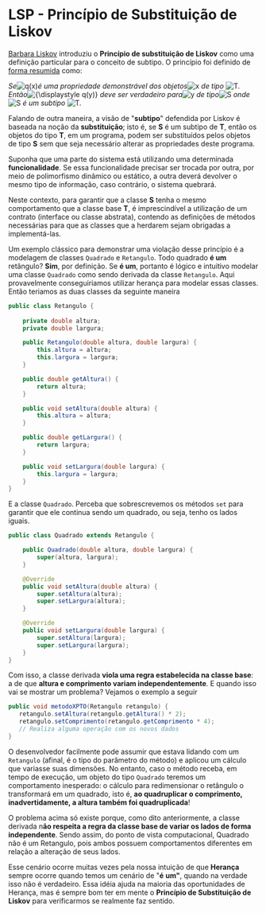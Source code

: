 # LSP - Princípio de Substituição de Liskov

[Barbara Liskov](https://pt.wikipedia.org/wiki/Barbara_Liskov) introduziu o **Princípio de substituição de Liskov** como uma definição particular para o conceito de subtipo. O princípio foi definido de [forma resumida](http://reports-archive.adm.cs.cmu.edu/anon/1999/CMU-CS-99-156.ps) como:

_Se_![q\(x\)](https://wikimedia.org/api/rest_v1/media/math/render/svg/c38bbafe34a043d284f19231b946a76c0a4b16b4)_é uma propriedade demonstrável dos objetos_![x](https://wikimedia.org/api/rest_v1/media/math/render/svg/87f9e315fd7e2ba406057a97300593c4802b53e4) _de tipo_ ![T](https://wikimedia.org/api/rest_v1/media/math/render/svg/ec7200acd984a1d3a3d7dc455e262fbe54f7f6e0)_. Então_![{\displaystyle q\(y\)}](https://wikimedia.org/api/rest_v1/media/math/render/svg/46049a30deb0e2a1d751cab6457c5204d7ee82a9) _deve ser verdadeiro para_![y](https://wikimedia.org/api/rest_v1/media/math/render/svg/b8a6208ec717213d4317e666f1ae872e00620a0d) _de tipo_![S](https://wikimedia.org/api/rest_v1/media/math/render/svg/4611d85173cd3b508e67077d4a1252c9c05abca2) _onde_![S](https://wikimedia.org/api/rest_v1/media/math/render/svg/4611d85173cd3b508e67077d4a1252c9c05abca2) _é um subtipo_ ![T](https://wikimedia.org/api/rest_v1/media/math/render/svg/ec7200acd984a1d3a3d7dc455e262fbe54f7f6e0)_._

Falando de outra maneira, a visão de "**subtipo**" defendida por Liskov é baseada na noção da **substituição**; isto é, se **S** é um subtipo de **T**, então os objetos do tipo **T**, em um programa, podem ser substituídos pelos objetos de tipo **S** sem que seja necessário alterar as propriedades deste programa.

Suponha que uma parte do sistema está utilizando uma determinada **funcionalidade**. Se essa funcionalidade precisar ser trocada por outra, por meio de polimorfismo dinâmico ou estático, a outra deverá devolver o mesmo tipo de informação, caso contrário, o sistema quebrará.

Neste contexto, para garantir que a classe **S** tenha o mesmo comportamento que a classe base **T**, é imprescindível a utilização de um contrato \(interface ou classe abstrata\), contendo as definições de métodos necessárias para que as classes que a herdarem sejam obrigadas a implementá-las.

Um exemplo clássico para demonstrar uma violação desse princípio é a modelagem de classes `Quadrado` e `Retangulo`. Todo quadrado **é um** retângulo? **Sim**, por definição. Se **é um**, portanto é lógico e intuitivo modelar uma classe `Quadrado` como sendo derivada da classe `Retangulo`. Aqui provavelmente conseguiriamos utilizar herança para modelar essas classes. Então teriamos as duas classes da seguinte maneira

```java
public class Retangulo {
    
    private double altura;
    private double largura;

    public Retangulo(double altura, double largura) {
        this.altura = altura;
        this.largura = largura;
    }

    public double getAltura() {
        return altura;
    }

    public void setAltura(double altura) {
        this.altura = altura;
    }

    public double getLargura() {
        return largura;
    }

    public void setLargura(double largura) {
        this.largura = largura;
    }
}
```

E a classe `Quadrado`. Perceba que sobrescrevemos os métodos `set` para garantir que ele continua sendo um quadrado, ou seja, tenho os lados iguais.

```java
public class Quadrado extends Retangulo {

    public Quadrado(double altura, double largura) {
        super(altura, largura);
    }

    @Override
    public void setAltura(double altura) {
        super.setAltura(altura);
        super.setLargura(altura);
    }

    @Override
    public void setLargura(double largura) {
        super.setAltura(largura);
        super.setLargura(largura);
    }
}
```

Com isso, a classe derivada **viola uma regra estabelecida na classe base**: a de que **altura e comprimento variam independentemente**. E quando isso vai se mostrar um problema? Vejamos o exemplo a seguir

```java
public void metodoXPTO(Retangulo retangulo) {
   retangulo.setAltura(retangulo.getAltura() * 2);
   retangulo.setComprimento(retangulo.getComprimento * 4);
   // Realiza alguma operação com os novos dados
}
```

O desenvolvedor facilmente pode assumir que estava lidando com um `Retangulo` \(afinal, é o tipo do parâmetro do método\) e aplicou um cálculo que variasse suas dimensões. No entanto, caso o método receba, em tempo de execução, um objeto do tipo `Quadrado` teremos um comportamento inesperado: o cálculo para redimensionar o retângulo o transformará em um quadrado, isto é, **ao quadruplicar o comprimento, inadvertidamente, a altura também foi quadruplicada**!

O problema acima só existe porque, como dito anteriormente, a classe derivada n**ão respeita a regra da classe base de variar os lados de forma independente**. Sendo assim, do ponto de vista computacional, Quadrado não é um Retangulo, pois ambos possuem comportamentos diferentes em relação a alteração de seus lados.

Esse cenário ocorre muitas vezes pela nossa intuição de que **Herança** sempre ocorre quando temos um cenário de "**é** **um"**, quando na verdade isso não é verdadeiro. Essa idéia ajuda na maioria das oportunidades de Herança, mas é sempre bom ter em mente o **Princípio de Substituição de Liskov** para verificarmos se realmente faz sentido.

